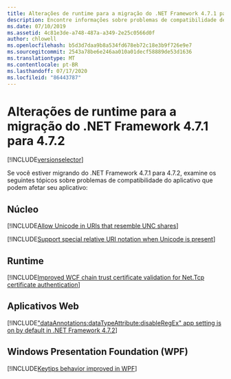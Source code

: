 ```yaml
---
title: Alterações de runtime para a migração do .NET Framework 4.7.1 para 4.7.2
description: Encontre informações sobre problemas de compatibilidade de aplicativos de alterações de tempo de execução que podem afetar seu aplicativo ao migrar do .NET Framework 4.7.1 para o 4.7.2.
ms.date: 07/10/2019
ms.assetid: 4c81e3de-a748-487a-a349-2e25c0566d0f
author: chlowell
ms.openlocfilehash: b5d3d7daa9b8a534fd678eb72c18e3b9f726e9e7
ms.sourcegitcommit: 2543a78be6e246aa010a01decf58889de53d1636
ms.translationtype: MT
ms.contentlocale: pt-BR
ms.lasthandoff: 07/17/2020
ms.locfileid: "86443787"
---
```

# <a name="runtime-changes-for-migration-from-net-framework-471-to-472"></a>Alterações de runtime para a migração do .NET Framework 4.7.1 para 4.7.2

[!INCLUDE[versionselector](../../../../includes/migration-guide/runtime/versionselector.md)]

Se você estiver migrando do .NET Framework 4.7.1 para 4.7.2, examine os seguintes tópicos sobre problemas de compatibilidade do aplicativo que podem afetar seu aplicativo:

## <a name="core"></a>Núcleo

[!INCLUDE[Allow Unicode in URIs that resemble UNC shares](~/includes/migration-guide/runtime/core/allow-unicode-uris-that-resemble-unc-shares.md)]

[!INCLUDE[Support special relative URI notation when Unicode is present](~/includes/migration-guide/runtime/core/support-special-relative-uri-notation-when-unicode-present.md)]

## <a name="runtime"></a>Runtime

[!INCLUDE[Improved WCF chain trust certificate validation for Net.Tcp certificate authentication](~/includes/migration-guide/runtime/runtime/improved-wcf-chain-trust-certificate-validation-for-nettcp-authentication.md)]

## <a name="web-applications"></a>Aplicativos Web

[!INCLUDE["dataAnnotations:dataTypeAttribute:disableRegEx" app setting is on by default in .NET Framework 4.7.2](~/includes/migration-guide/runtime/web/dataannotationsdatatypeattributedisableregex-app-setting-on-by-default-net.md)]

## <a name="windows-presentation-foundation-wpf"></a>Windows Presentation Foundation (WPF)

[!INCLUDE[Keytips behavior improved in WPF](~/includes/migration-guide/runtime/wpf/keytips-behavior-improved-wpf.md)]
